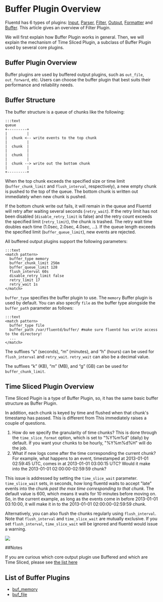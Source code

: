 # Buffer Plugin Overview

Fluentd has 6 types of plugins: [Input](input-plugin-overview), [Parser](parser-plugin-overview), [Filter](filter-plugin-overview), [Output](output-plugin-overview), [Formatter](formatter-plugin-overview) and [Buffer](buffer-plugin-overview). This article gives an overview of Filter Plugin.

We will first explain how Buffer Plugin works in general. Then, we will explain the mechanism of Time Sliced Plugin, a subclass of Buffer Plugin used by several core plugins. 

## Buffer Plugin Overview

Buffer plugins are used by buffered output plugins, such as `out_file`, `out_forward`, etc. Users can choose the buffer plugin that best suits their performance and reliability needs.

## Buffer Structure

The buffer structure is a queue of chunks like the following:

    :::text
    queue
    +---------+
    |         |
    |  chunk <-- write events to the top chunk
    |         |
    |  chunk  |
    |         |
    |  chunk  |
    |         |
    |  chunk --> write out the bottom chunk
    |         |
    +---------+

When the top chunk exceeds the specified size or time limit (`buffer_chunk_limit` and `flush_interval`, respectively), a new empty chunk is pushed to the top of the queue. The bottom chunk is written out immediately when new chunk is pushed.

If the bottom chunk write out fails, it will remain in the queue and Fluentd will retry after waiting several seconds (`retry_wait`). If the retry limit has not been disabled (`disable_retry_limit` is false) and the retry count exceeds the specified limit (`retry_limit`), the chunk is trashed. The retry wait time doubles each time (1.0sec, 2.0sec, 4.0sec, ...). If the queue length exceeds the specified limit (`buffer_queue_limit`), new events are rejected.

All buffered output plugins support the following parameters:

    :::text
    <match pattern>
      buffer_type memory
      buffer_chunk_limit 256m
      buffer_queue_limit 128
      flush_interval 60s
      disable_retry_limit false
      retry_limit 17
      retry_wait 1s
    </match>

`buffer_type` specifies the buffer plugin to use. The `memory` Buffer plugin is used by default. You can also specify `file` as the buffer type alongside the `buffer_path` parameter as follows:

    :::text
    <match pattern>
      buffer_type file
      buffer_path /var/fluentd/buffer/ #make sure fluentd has write access to the directory!
      ...
    </match>

The suffixes “s” (seconds), “m” (minutes), and “h” (hours) can be used for `flush_interval` and `retry_wait`. `retry_wait` can also be a decimal value.

The suffixes “k” (KB), “m” (MB), and “g” (GB) can be used for `buffer_chunk_limit`.

## Time Sliced Plugin Overview

Time Sliced Plugin is a type of Buffer Plugin, so, it has the same basic buffer structure as Buffer Plugin.

In addition, each chunk is keyed by time and flushed when that chunk's timestamp has passed. This is different from This immediately raises a couple of questions.

1. How do we specify the granularity of time chunks? This is done through the `time_slice_format` option, which is set to "%Y%m%d" (daily) by default. If you want your chunks to be hourly, "%Y%m%d%H" will do the job.
2. What if new logs come after the time corresponding the current chunk? For example, what happens to an event, timestamped at 2013-01-01 02:59:45 UTC, comes in at 2013-01-01 03:00:15 UTC? Would it make into the 2013-01-01 02:00:00-02:59:59 chunk?
  
  This issue is addressed by setting the `time_slice_wait` parameter. `time_slice_wait` sets, in seconds, how long fluentd waits to accept "late" events into the chunk *past the max time corresponding to that chunk*. The default value is 600, which means it waits for 10 minutes before moving on. So, in the current example, as long as the events come in before 2013-01-01 03:10:00, it will make it in to the 2013-01-01 02:00:00-02:59:59 chunk.

  Alternatively, you can also flush the chunks regularly using `flush_interval`. Note that `flush_interval` and `time_slice_wait` are mutually exclusive. If you set `flush_interval`, `time_slice_wait` will be ignored and fluentd would issue a warning.

<img style="display:block;" src="http://image.slidesharecdn.com/fluentdmeetup-diveintofluentplugin-120203210125-phpapp02/95/slide-60-728.jpg"/>

##Notes

If you are curious which core output plugin use Buffered and which are Time Sliced, please see [the list here](http://docs.fluentd.org/articles/output-plugin-overview#overview)

## List of Buffer Plugins

* [buf_memory](buf_memory)
* [buf_file](buf_file)
